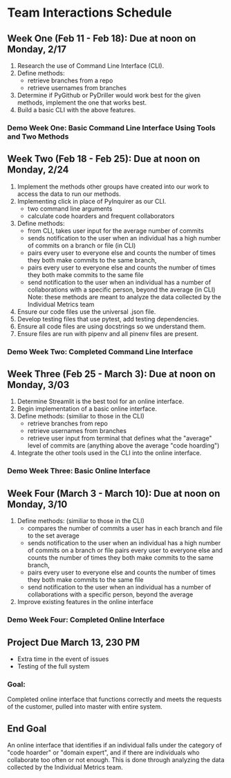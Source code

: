 # Team Interactions Schedule

## Week One (Feb 11 - Feb 18): Due at noon on Monday, 2/17

1. Research the use of Command Line Interface (CLI).
2. Define methods:
    * retrieve branches from a repo
    * retrieve usernames from branches
3. Determine if PyGithub or PyDriller would work best for the given methods,
   implement the one that works best.
4. Build a basic CLI with the above features.

### Demo Week One: Basic Command Line Interface Using Tools and Two Methods

## Week Two (Feb 18 - Feb 25): Due at noon on Monday, 2/24

1. Implement the methods other groups have created into our work to access
    the data to run our methods.
2. Implementing click in place of PyInquirer as our CLI.
    * two command line arguments
    * calculate code hoarders and frequent collaborators
3. Define methods:
    * from CLI, takes user input for the average number of commits
    * sends notification to the user when an individual has a high number
      of commits on a branch or file (in CLI)
    * pairs every user to everyone else and counts the number of times they
      both make commits to the same branch,
    * pairs every user to everyone else and counts the number of times they
      both make commits to the same file
    * send notification to the user when an individual has a number of
      collaborations with a specific person, beyond the average (in CLI)
    Note: these methods are meant to analyze the data collected by the
    Individual Metrics team
4. Ensure our code files use the universal .json file.
5. Develop testing files that use pytest, add testing dependencies.
6. Ensure all code files are using docstrings so we understand them.
7. Ensure files are run with pipenv and all pinenv files are present.

### Demo Week Two: Completed Command Line Interface

## Week Three (Feb 25 - March 3): Due at noon on Monday, 3/03

1. Determine Streamlit is the best tool for an online interface.
2. Begin implementation of a basic online interface.
3. Define methods: (similiar to those in the CLI)
    * retrieve branches from repo
    * retrieve usernames from branches
    * retrieve user input from terminal that defines what the "average" level
      of commits are (anything above the average "code hoarding")
4. Integrate the other tools used in the CLI into the online interface.

### Demo Week Three: Basic Online Interface

## Week Four (March 3 - March 10): Due at noon on Monday, 3/10

1. Define methods: (similiar to those in the CLI)
    * compares the number of commits a user has in each branch and file to
      the set average
    * sends notification to the user when an individual has a high number
      of commits on a branch or file
      pairs every user to everyone else and counts the number of times they
        both make commits to the same branch,
    * pairs every user to everyone else and counts the number of times they
      both make commits to the same file
    * send notification to the user when an individual has a number of
      collaborations with a specific person, beyond the average
2. Improve existing features in the online interface

### Demo Week Four: Completed Online Interface

## Project Due March 13, 230 PM

* Extra time in the event of issues
* Testing of the full system

### Goal:
Completed online interface that functions correctly and meets the requests
of the customer, pulled into master with entire system.

## End Goal

An online interface that identifies if an individual falls under the category
of "code hoarder" or "domain expert", and if there are individuals who
collaborate too often or not enough. This is done through analyzing the data
collected by the Individual Metrics team.
